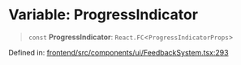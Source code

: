 # Variable: ProgressIndicator

> `const` **ProgressIndicator**: `React.FC`\<`ProgressIndicatorProps`\>

Defined in: [frontend/src/components/ui/FeedbackSystem.tsx:293](https://github.com/lsendel/sass/blob/ca8b2b87627589617e0de57047e1f50d53e78078/frontend/src/components/ui/FeedbackSystem.tsx#L293)

